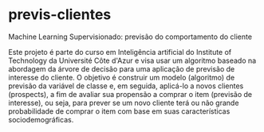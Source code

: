 # previs-clientes
Machine  Learning Supervisionado: previsão do comportamento do cliente

Este projeto é parte do curso em Inteligência artificial do Institute of Technology da Université Côte d'Azur e visa usar um algoritmo baseado na abordagem da árvore de decisão para uma aplicação de previsão de interesse do cliente. O objetivo é construir um modelo (algoritmo) de previsão da variável de classe e, em seguida, aplicá-lo a novos clientes (prospects), a fim de avaliar sua propensão a comprar o item (previsão de interesse), ou seja, para prever se um novo cliente terá ou não grande probabilidade de comprar o item com base em suas características sociodemográficas.
